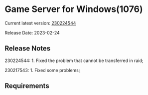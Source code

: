 Game Server for Windows(1076)
===============
Current latest version: [230224544](https://github.com/amusegame/v1076/releases/download/230224544/v1076-230224544.github.7z)

Release Date: 2023-02-24

Release Notes
-----------------------------------
230224544:
	1. Fixed the problem that cannot be transferred in raid; 

230217543:
	1. Fixed some problems; 


Requirements
-----------------------------------
